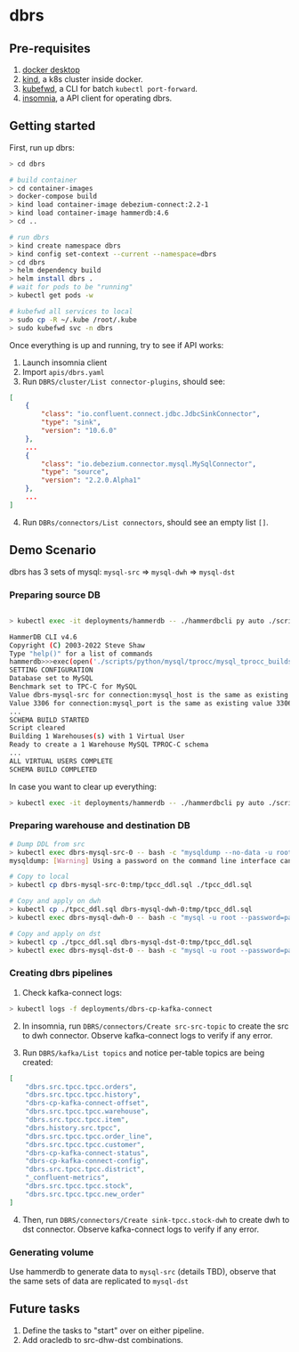 # dbrs

## Pre-requisites

1. [docker desktop](https://www.docker.com/products/docker-desktop/)
2. [kind](https://kind.sigs.k8s.io/), a k8s cluster inside docker.
3. [kubefwd](https://github.com/txn2/kubefwd), a CLI for batch `kubectl port-forward`.
4. [insomnia](https://github.com/Kong/insomnia), a API client for operating dbrs.

## Getting started

First, run up dbrs:

```bash
> cd dbrs

# build container
> cd container-images
> docker-compose build
> kind load container-image debezium-connect:2.2-1
> kind load container-image hammerdb:4.6
> cd ..

# run dbrs
> kind create namespace dbrs
> kind config set-context --current --namespace=dbrs
> cd dbrs
> helm dependency build
> helm install dbrs .
# wait for pods to be "running"
> kubectl get pods -w

# kubefwd all services to local
> sudo cp -R ~/.kube /root/.kube
> sudo kubefwd svc -n dbrs
```

Once everything is up and running, try to see if API works:

1. Launch insomnia client
2. Import `apis/dbrs.yaml`
3. Run `DBRS/cluster/List connector-plugins`, should see:

```json
[
	{
		"class": "io.confluent.connect.jdbc.JdbcSinkConnector",
		"type": "sink",
		"version": "10.6.0"
	},
    ...
	{
		"class": "io.debezium.connector.mysql.MySqlConnector",
		"type": "source",
		"version": "2.2.0.Alpha1"
	},
    ...
]
```

4. Run `DBRs/connectors/List connectors`, should see an empty list `[]`.

## Demo Scenario

dbrs has 3 sets of mysql: `mysql-src` => `mysql-dwh` => `mysql-dst`

### Preparing source DB

```bash

> kubectl exec -it deployments/hammerdb -- ./hammerdbcli py auto ./scripts/python/mysql/tprocc/mysql_tprocc_buildschema.py

HammerDB CLI v4.6
Copyright (C) 2003-2022 Steve Shaw
Type "help()" for a list of commands
hammerdb>>>exec(open('./scripts/python/mysql/tprocc/mysql_tprocc_buildschema.py').read())
SETTING CONFIGURATION
Database set to MySQL
Benchmark set to TPC-C for MySQL
Value dbrs-mysql-src for connection:mysql_host is the same as existing value dbrs-mysql-src, no change made
Value 3306 for connection:mysql_port is the same as existing value 3306, no change made
...
SCHEMA BUILD STARTED
Script cleared
Building 1 Warehouses(s) with 1 Virtual User
Ready to create a 1 Warehouse MySQL TPROC-C schema
...
ALL VIRTUAL USERS COMPLETE
SCHEMA BUILD COMPLETED
```

In case you want to clear up everything:

```bash
> kubectl exec -it deployments/hammerdb -- ./hammerdbcli py auto ./scripts/python/mysql/tprocc/mysql_tprocc_deleteschema.py
```

### Preparing warehouse and destination DB

```bash
# Dump DDL from src
> kubectl exec dbrs-mysql-src-0 -- bash -c "mysqldump --no-data -u root --password=passw0rd tpcc > /tmp/tpcc_ddl.sql"
mysqldump: [Warning] Using a password on the command line interface can be insecure.

# Copy to local
> kubectl cp dbrs-mysql-src-0:tmp/tpcc_ddl.sql ./tpcc_ddl.sql

# Copy and apply on dwh
> kubectl cp ./tpcc_ddl.sql dbrs-mysql-dwh-0:tmp/tpcc_ddl.sql
> kubectl exec dbrs-mysql-dwh-0 -- bash -c "mysql -u root --password=passw0rd tpcc < /tmp/tpcc_ddl.sql"

# Copy and apply on dst
> kubectl cp ./tpcc_ddl.sql dbrs-mysql-dst-0:tmp/tpcc_ddl.sql
> kubectl exec dbrs-mysql-dst-0 -- bash -c "mysql -u root --password=passw0rd tpcc < /tmp/tpcc_ddl.sql"
```

### Creating dbrs pipelines

1. Check kafka-connect logs:

```bash
> kubectl logs -f deployments/dbrs-cp-kafka-connect
```

2. In insomnia, run `DBRS/connectors/Create src-src-topic` to create the src to dwh connector. Observe kafka-connect logs to verify if any error.


3. Run `DBRS/kafka/List topics` and notice per-table topics are being created:

```json
[
	"dbrs.src.tpcc.tpcc.orders",
	"dbrs.src.tpcc.tpcc.history",
	"dbrs-cp-kafka-connect-offset",
	"dbrs.src.tpcc.tpcc.warehouse",
	"dbrs.src.tpcc.tpcc.item",
	"dbrs.history.src.tpcc",
	"dbrs.src.tpcc.tpcc.order_line",
	"dbrs.src.tpcc.tpcc.customer",
	"dbrs-cp-kafka-connect-status",
	"dbrs-cp-kafka-connect-config",
	"dbrs.src.tpcc.tpcc.district",
	"_confluent-metrics",
	"dbrs.src.tpcc.tpcc.stock",
	"dbrs.src.tpcc.tpcc.new_order"
]
```

4. Then, run `DBRS/connectors/Create sink-tpcc.stock-dwh` to create dwh to dst connector. Observe kafka-connect logs to verify if any error.


### Generating volume

 Use hammerdb to generate data to `mysql-src` (details TBD), observe that the same sets of data are replicated to `mysql-dst`


## Future tasks

1. Define the tasks to "start" over on either pipeline.
2. Add oracledb to src-dhw-dst combinations.
